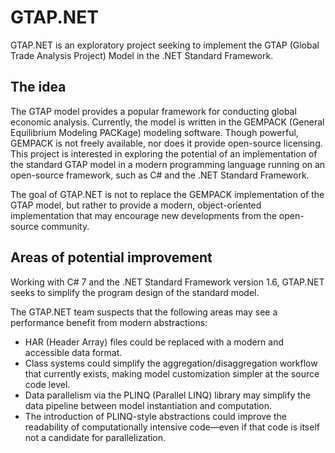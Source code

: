 # GTAP.NET
GTAP.NET is an exploratory project seeking to implement the GTAP (Global Trade Analysis Project) Model in the .NET Standard Framework.

## The idea
The GTAP model provides a popular framework for conducting global economic analysis. Currently, the model is written in the GEMPACK (General Equilibrium Modeling PACKage) modeling software. Though powerful, GEMPACK is not freely available, nor does it provide open-source licensing. This project is interested in exploring the potential of an implementation of the standard GTAP model in a modern programming language running on an open-source framework, such as C# and the .NET Standard Framework.

The goal of GTAP.NET is not to replace the GEMPACK implementation of the GTAP model, but rather to provide a modern, object-oriented implementation that may encourage new developments from the open-source community.

## Areas of potential improvement
Working with C# 7 and the .NET Standard Framework version 1.6, GTAP.NET seeks to simplify the program design of the standard model. 

The GTAP.NET team suspects that the following areas may see a performance benefit from modern abstractions: 
* HAR (Header Array) files could be replaced with a modern and accessible data format.
* Class systems could simplify the aggregation/disaggregation workflow that currently exists, making model customization simpler at the source code level.
* Data parallelism via the PLINQ (Parallel LINQ) library may simplify the data pipeline between model instantiation and computation. 
* The introduction of PLINQ-style abstractions could improve the readability of computationally intensive code—even if that code is itself not a candidate for parallelization.
